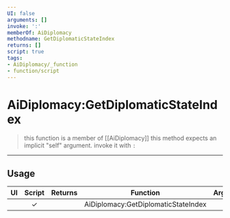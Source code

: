 ```yaml
---
UI: false
arguments: []
invoke: ':'
memberOf: AiDiplomacy
methodname: GetDiplomaticStateIndex
returns: []
script: true
tags:
- AiDiplomacy/_function
- function/script
---
```

# AiDiplomacy:GetDiplomaticStateIndex
> this function is a member of [[AiDiplomacy]]
> this method expects an implicit "self" argument. invoke it with `:`
-----
## Usage
|  UI | Script | Returns | Function | Arguments |
|:---:|:------:|-------:|:--------:|:---------|
| |✓||AiDiplomacy:GetDiplomaticStateIndex||
